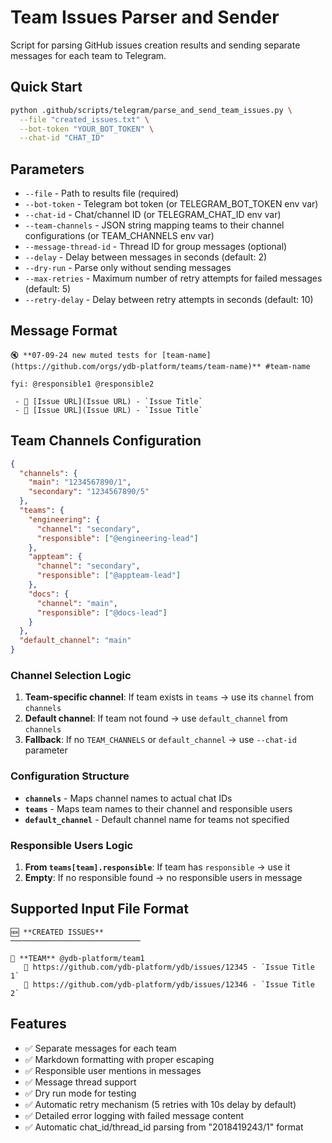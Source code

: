 # Team Issues Parser and Sender

Script for parsing GitHub issues creation results and sending separate messages for each team to Telegram.

## Quick Start

```bash
python .github/scripts/telegram/parse_and_send_team_issues.py \
  --file "created_issues.txt" \
  --bot-token "YOUR_BOT_TOKEN" \
  --chat-id "CHAT_ID"
```

## Parameters

- `--file` - Path to results file (required)
- `--bot-token` - Telegram bot token (or TELEGRAM_BOT_TOKEN env var)
- `--chat-id` - Chat/channel ID (or TELEGRAM_CHAT_ID env var)
- `--team-channels` - JSON string mapping teams to their channel configurations (or TEAM_CHANNELS env var)
- `--message-thread-id` - Thread ID for group messages (optional)
- `--delay` - Delay between messages in seconds (default: 2)
- `--dry-run` - Parse only without sending messages
- `--max-retries` - Maximum number of retry attempts for failed messages (default: 5)
- `--retry-delay` - Delay between retry attempts in seconds (default: 10)

## Message Format

```
🔇 **07-09-24 new muted tests for [team-name](https://github.com/orgs/ydb-platform/teams/team-name)** #team-name

fyi: @responsible1 @responsible2

 - 🎯 [Issue URL](Issue URL) - `Issue Title`
 - 🎯 [Issue URL](Issue URL) - `Issue Title`

```

## Team Channels Configuration

```json
{
  "channels": {
    "main": "1234567890/1",
    "secondary": "1234567890/5"
  },
  "teams": {
    "engineering": {
      "channel": "secondary",
      "responsible": ["@engineering-lead"]
    },
    "appteam": {
      "channel": "secondary",
      "responsible": ["@appteam-lead"]
    },
    "docs": {
      "channel": "main",
      "responsible": ["@docs-lead"]
    }
  },
  "default_channel": "main"
}
```

### Channel Selection Logic

1. **Team-specific channel**: If team exists in `teams` → use its `channel` from `channels`
2. **Default channel**: If team not found → use `default_channel` from `channels`
3. **Fallback**: If no `TEAM_CHANNELS` or `default_channel` → use `--chat-id` parameter

### Configuration Structure

- **`channels`** - Maps channel names to actual chat IDs
- **`teams`** - Maps team names to their channel and responsible users
- **`default_channel`** - Default channel name for teams not specified

### Responsible Users Logic

1. **From `teams[team].responsible`**: If team has `responsible` → use it
2. **Empty**: If no responsible found → no responsible users in message

## Supported Input File Format

```
🆕 **CREATED ISSUES**
─────────────────────────────

👥 **TEAM** @ydb-platform/team1
   🎯 https://github.com/ydb-platform/ydb/issues/12345 - `Issue Title 1`
   🎯 https://github.com/ydb-platform/ydb/issues/12346 - `Issue Title 2`
```

## Features

- ✅ Separate messages for each team
- ✅ Markdown formatting with proper escaping
- ✅ Responsible user mentions in messages
- ✅ Message thread support
- ✅ Dry run mode for testing
- ✅ Automatic retry mechanism (5 retries with 10s delay by default)
- ✅ Detailed error logging with failed message content
- ✅ Automatic chat_id/thread_id parsing from "2018419243/1" format